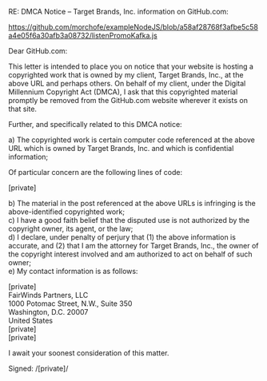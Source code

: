 RE: DMCA Notice – Target Brands, Inc. information on GitHub.com:

https://github.com/morchofe/exampleNodeJS/blob/a58af28768f3afbe5c58a4e05f6a30afb3a08732/listenPromoKafka.js

Dear GitHub.com:

This letter is intended to place you on notice that your website is hosting a copyrighted work that is owned by my client, Target Brands, Inc., at the above URL and perhaps others. On behalf of my client, under the Digital Millennium Copyright Act (DMCA), I ask that this copyrighted material promptly be removed from the GitHub.com website wherever it exists on that site.

Further, and specifically related to this DMCA notice:

a) The copyrighted work is certain computer code referenced at the above URL which is owned by Target Brands, Inc. and which is confidential information;

Of particular concern are the following lines of code:

[private]  

b) The material in the post referenced at the above URLs is infringing is the above-identified copyrighted work;  
c) I have a good faith belief that the disputed use is not authorized by the copyright owner, its agent, or the law;  
d) I declare, under penalty of perjury that (1) the above information is accurate, and (2) that I am the attorney for Target Brands, Inc., the owner of the copyright interest involved and am authorized to act on behalf of such owner;  
e) My contact information is as follows:  

[private]  
FairWinds Partners, LLC  
1000 Potomac Street, N.W., Suite 350  
Washington, D.C. 20007  
United States  
[private]  
[private]  

I await your soonest consideration of this matter.
 
Signed: /[private]/  
